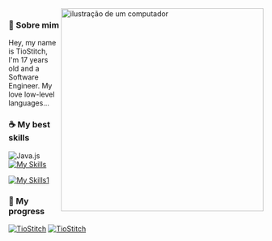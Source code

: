 <img src="https://raw.githubusercontent.com/MicaelliMedeiros/micaellimedeiros/master/image/computer-illustration.png" alt="ilustração de um computador" min-width="400px" max-width="400px" width="400px" align="right">

### 🌿 Sobre mim
<p align="left"> 
  Hey, my name is TioStitch, I'm 17 years old and a Software Engineer. My love low-level languages...
</p>

### ☕ My best skills
![Java.js](https://img.shields.io/badge/-Java.js-61DAFB?style=for-the-badge&logo=java&labelColor=0D1117)
[![My Skills](https://skillicons.dev/icons?i=java,lua,c,cs)](https://skillicons.dev)

[![My Skills1](https://skillicons.dev/icons?i=mysql,vim,linux,redis)](https://skillicons.dev)


### 🌱 My progress

[![TioStitch](https://github-readme-stats.vercel.app/api?username=TioStitch&theme=dark)](https://github.com/anuraghazra/github-readme-stats)
[![TioStitch](https://github-readme-stats.vercel.app/api/top-langs/?username=TioStitch&hide=html&layout=compact&theme=dark)](https://github.com/anuraghazra/github-readme-stats)
